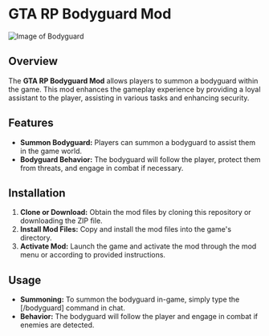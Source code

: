# GTA RP Bodyguard Mod

![Image of Bodyguard](picture/image.PNG)

## Overview

The **GTA RP Bodyguard Mod** allows players to summon a bodyguard within the game. This mod enhances the gameplay experience by providing a loyal assistant to the player, assisting in various tasks and enhancing security.

## Features

- **Summon Bodyguard:** Players can summon a bodyguard to assist them in the game world.
- **Bodyguard Behavior:** The bodyguard will follow the player, protect them from threats, and engage in combat if necessary.

## Installation

1. **Clone or Download:** Obtain the mod files by cloning this repository or downloading the ZIP file.
2. **Install Mod Files:** Copy and install the mod files into the game's directory.
3. **Activate Mod:** Launch the game and activate the mod through the mod menu or according to provided instructions.

## Usage

- **Summoning:** To summon the bodyguard in-game, simply type the [/bodyguard] command in chat.
- **Behavior:** The bodyguard will follow the player and engage in combat if enemies are detected.
